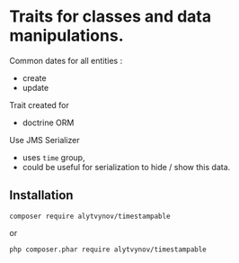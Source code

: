 Traits for classes and data manipulations.
=================

Common dates for all entities : 
* create
* update 

Trait created for
* doctrine ORM

Use JMS Serializer
* uses `time` group, 
* could be useful for serialization to hide / show this data.

Installation
--------
```
composer require alytvynov/timestampable
```
or   
```
php composer.phar require alytvynov/timestampable
```